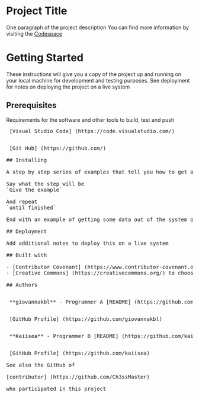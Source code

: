 # Project Title

One paragraph of the project description
You can find more information by visiting the [Codespace](https://codespaceacademy.com/)

# Getting Started

These instructions will give you a copy of the project up and running on your local machine for development and testing purposes. See deployment for notes on deploying the project on a live system

## Prerequisites

Requirements for the software and other tools to build, test and push 

<pre> [Visual Studio Code] (https://code.visualstudio.com/)

<pre> [Git Hub] (https://github.com/)

## Installing

A step by step series of examples that tell you how to get a development environment running

Say what the step will be
`Give the example`

And repeat
`until finished`

End with an example of getting some data out of the system or using it for a little demo

## Deployment

Add additional notes to deploy this on a live system

## Built with

- [Contributor Covenant] (https://www.contributor-covenant.org/) - Used for the Codeof Conduct
- [Creative Commons] (https://creativecommons.org/) to choose the license

## Authors

<pre> **giovannakbl** - Programmer A [README] (https://github.com/giovannakbl#hi-there-)

<pre> [GitHub Profile] (https://github.com/giovannakbl)

<pre> **Kaiisea** - Programmer B [README] (https://github.com/kaiisea#im-currently-working-in-improve-it-see-you-soon-)

<pre> [GitHub Profile] (https://github.com/kaiisea)

See also the GitHub of

[contributor] (https://github.com/Ch3ssMaster)

who participated in this project